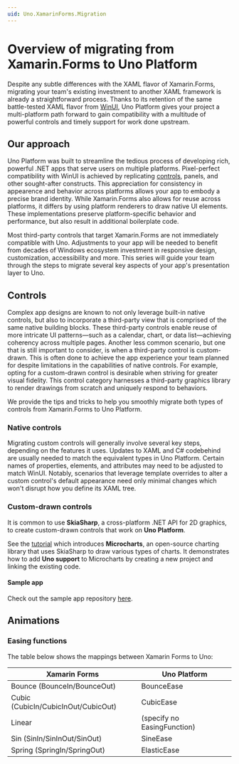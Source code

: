 ```yaml
---
uid: Uno.XamarinForms.Migration
---
```


# Overview of migrating from Xamarin.Forms to Uno Platform

Despite any subtle differences with the XAML flavor of Xamarin.Forms, migrating your team's existing investment to another XAML framework is already a straightforward process. Thanks to its retention of the same battle-tested XAML flavor from [WinUI](https://learn.microsoft.com/windows/apps/get-started/uno-simple-photo-viewer), Uno Platform gives your project a multi-platform path forward to gain compatibility with a multitude of powerful controls and timely support for work done upstream. 

## Our approach

Uno Platform was built to streamline the tedious process of developing rich, powerful .NET apps that serve users on multiple platforms. Pixel-perfect compatibility with WinUI is achieved by replicating [controls](xref:Uno.XamarinForms.Migration#Controls), panels, and other sought-after constructs. This appreciation for consistency in appearence and behavior across platforms allows your app to embody a precise brand identity. While Xamarin.Forms also allows for reuse across platforms, it differs by using platform renderers to draw native UI elements. These implementations preserve platform-specific behavior and performance, but also result in additional boilerplate code.

Most third-party controls that target Xamarin.Forms are not immediately compatible with Uno. Adjustments to your app will be needed to benefit from decades of Windows ecosystem investment in responsive design, customization, accessibility and more. This series will guide your team through the steps to migrate several key aspects of your app's presentation layer to Uno.

## Controls

Complex app designs are known to not only leverage built-in native controls, but also to incorporate a third-party view that is comprised of the same native building blocks. These third-party controls enable reuse of more intricate UI patterns—such as a calendar, chart, or data list—achieving coherency across multiple pages. Another less common scenario, but one that is still important to consider, is when a third-party control is custom-drawn. This is often done to achieve the app experience your team planned for despite limitations in the capabilities of native controls. For example, opting for a custom-drawn control is desirable when striving for greater visual fidelity. This control category harnesses a third-party graphics library to render drawings from scratch and uniquely respond to behaviors.

We provide the tips and tricks to help you smoothly migrate both types of controls from Xamarin.Forms to Uno Platform.

### Native controls

Migrating custom controls will generally involve several key steps, depending on the features it uses. Updates to XAML and C# codebehind are usually needed to match the equivalent types in Uno Platform. Certain names of properties, elements, and attributes may need to be adjusted to match WinUI. Notably, scenarios that leverage template overrides to alter a custom control's default appearance need only minimal changes which won't disrupt how you define its XAML tree.

### Custom-drawn controls

It is common to use **SkiaSharp**, a cross-platform .NET API for 2D graphics, to create custom-drawn controls that work on **Uno Platform**.

See the [tutorial]() which introduces **Microcharts**, an open-source charting library that uses SkiaSharp to draw various types of charts. It demonstrates how to add **Uno support** to Microcharts by creating a new project and linking the existing code.

#### Sample app

Check out the sample app repository [here](https://github.com/unoplatform/Uno.Samples/tree/master/UI/MigratingAnimations).

## Animations

### Easing functions

The table below shows the mappings between Xamarin Forms to Uno:

| Xamarin Forms | Uno Platform |
|---|---|
| Bounce (BounceIn/BounceOut)  | BounceEase  |
| Cubic (CubicIn/CubicInOut/CubicOut) | CubicEase |
| Linear | (specify no EasingFunction) |
| Sin (SinIn/SinInOut/SinOut) | SineEase |
| Spring (SpringIn/SpringOut) | ElasticEase |

